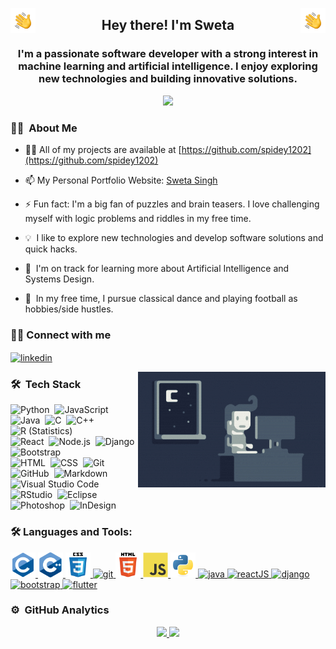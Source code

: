 <img alt="Night Coding" src="./assets/Hand%20Wave.gif" width='40' align="right"/><img alt="Night Coding" src="./assets/Hand%20Wave.gif" width='40' align="left"/><h2 align="center">Hey there! I'm Sweta</h2>
<h3 align="center">I'm a passionate software developer with a strong interest in machine learning and artificial intelligence. I enjoy exploring new technologies and building innovative solutions. </h3>

<p align="center"> <img src="https://komarev.com/ghpvc/?username=spidey1202&label=Profile%20views&color=0e75b6&style=flat" /> </p>


### 👩‍💻 &nbsp;About Me

- 👩‍💻 All of my projects are available at
[https://github.com/spidey1202](https://github.com/spidey1202)

- 📫 My Personal Portfolio Website: <a href="https://spidey1202.github.io/" target="_blank">Sweta Singh</a>

- ⚡ Fun fact: I'm a big fan of puzzles and brain teasers. I love challenging myself with logic problems and riddles in my free time.
  
 - 💡 &nbsp;I like to explore new technologies and develop software solutions and quick hacks.

 - 🌱 &nbsp;I'm on track for learning more about Artificial Intelligence and Systems Design.
 
 - 🦚 &nbsp;In my free time, I pursue classical dance and playing football as hobbies/side hustles.

<h3 align="left">🤝🏻 Connect with me</h3>
<p align="left">
<a href= "https://www.linkedin.com/in/sweta-singh-a8b556223/" target="_blank"><img align="center"
            src="https://cdn.jsdelivr.net/npm/simple-icons@3.0.1/icons/linkedin.svg" alt="linkedin" height="30"
            width="40" /></a>
</p>
 
<img alt="Night Coding" src="https://raw.githubusercontent.com/spidey1202/spidey1202/main/assets/Night-Coding.gif" align="right"/>

### 🛠 &nbsp;Tech Stack

![Python](https://img.shields.io/badge/-Python-05122A?style=flat&logo=python)&nbsp;
![JavaScript](https://img.shields.io/badge/-JavaScript-05122A?style=flat&logo=javascript)&nbsp;
![Java](https://img.shields.io/badge/-Java-05122A?style=flat&logo=Java&logoColor=FFA518)&nbsp;
![C](https://img.shields.io/badge/-C-05122A?style=flat&logo=C&logoColor=A8B9CC)&nbsp;
![C++](https://img.shields.io/badge/-C++-05122A?style=flat&logo=C%2B%2B&logoColor=00599C)&nbsp;
![R (Statistics)](https://img.shields.io/badge/-R-05122A?style=flat&logo=R&logoColor=276DC3)\
![React](https://img.shields.io/badge/-React-05122A?style=flat&logo=react)&nbsp;
![Node.js](https://img.shields.io/badge/-Node.js-05122A?style=flat&logo=node.js)&nbsp;
![Django](https://img.shields.io/badge/-Django-05122A?style=flat&logo=django&logoColor=092E20)&nbsp;
![Bootstrap](https://img.shields.io/badge/-Bootstrap-05122A?style=flat&logo=bootstrap&logoColor=563D7C)\
![HTML](https://img.shields.io/badge/-HTML-05122A?style=flat&logo=HTML5)&nbsp;
![CSS](https://img.shields.io/badge/-CSS-05122A?style=flat&logo=CSS3&logoColor=1572B6)&nbsp;
![Git](https://img.shields.io/badge/-Git-05122A?style=flat&logo=git)&nbsp;
![GitHub](https://img.shields.io/badge/-GitHub-05122A?style=flat&logo=github)&nbsp;
![Markdown](https://img.shields.io/badge/-Markdown-05122A?style=flat&logo=markdown)\
![Visual Studio Code](https://img.shields.io/badge/-Visual%20Studio%20Code-05122A?style=flat&logo=visual-studio-code&logoColor=007ACC)&nbsp;
![RStudio](https://img.shields.io/badge/-RStudio-05122A?style=flat&logo=rstudio)&nbsp;
![Eclipse](https://img.shields.io/badge/-Eclipse-05122A?style=flat&logo=eclipse-ide&logoColor=2C2255)\
![Photoshop](https://img.shields.io/badge/-Photoshop-05122A?style=flat&logo=adobe-photoshop)&nbsp;
![InDesign](https://img.shields.io/badge/-InDesign-05122A?style=flat&logo=adobe-indesign)


<h3 align="left">🛠️ Languages and Tools:</h3>
<p align="left"> 
    <!-- C Programming -->
    <a href="https://www.cprogramming.com/" target="_blank"> 
    <img src="https://raw.githubusercontent.com/devicons/devicon/master/icons/c/c-original.svg" alt="c" width="40" height="40" /> </a> 
    <!-- C++ Programming -->
    <a href="https://www.w3schools.com/cpp/" target="_blank"> 
    <img src="https://raw.githubusercontent.com/devicons/devicon/master/icons/cplusplus/cplusplus-original.svg" alt="cplusplus" width="40" height="40" /> </a> 
    <!-- CSS3 -->
    <a href="https://www.w3schools.com/css/" target="_blank"> 
    <img src="https://raw.githubusercontent.com/devicons/devicon/master/icons/css3/css3-original-wordmark.svg" alt="css3" width="40" height="40" /> </a>
    <!-- Git -->
    <a href="https://git-scm.com/" target="_blank">
    <img src="https://www.vectorlogo.zone/logos/git-scm/git-scm-icon.svg" alt="git" width="40" height="40" /> </a> 
    <!-- HTML5 -->
    <a href="https://www.w3.org/html/" target="_blank">
    <img src="https://raw.githubusercontent.com/devicons/devicon/master/icons/html5/html5-original-wordmark.svg" alt="html5" width="40" height="40" /> </a> 
    <!-- Javascript Programming -->
    <a href="https://developer.mozilla.org/en-US/docs/Web/JavaScript" target="_blank"> 
    <img src="https://raw.githubusercontent.com/devicons/devicon/master/icons/javascript/javascript-original.svg" alt="javascript" width="40" height="40" /> </a> 
    <!-- Python Programming -->
    <a href="https://www.python.org" target="_blank">
    <img src="https://raw.githubusercontent.com/devicons/devicon/master/icons/python/python-original.svg" alt="python" width="40" height="40" /> </a>     
    <!-- Java programming -->
    <a href="https://www.oracle.com/in/java/" target="_blank"> 
    <img src="https://1000logos.net/wp-content/uploads/2020/09/Java-Logo.png" alt="java" width="40" height="40" /> </a>
    <!-- React JS -->
    <a href="https://reactjs.org/" target="_blank"> 
    <img src="https://upload.wikimedia.org/wikipedia/commons/thumb/a/a7/React-icon.svg/1200px-React-icon.svg.png" alt="reactJS" width="50" height="40" /> </a>
    <!-- Django -->
    <a href="https://www.djangoproject.com/" target="_blank"> 
    <img src="https://twilio-cms-prod.s3.amazonaws.com/original_images/django-dark.png" alt="django" width="60" height="40" /> </a>
    <!-- Bootstrap -->
    <a href="https://getbootstrap.com/" target="_blank"> 
    <img src="https://getbootstrap.com/docs/4.0/assets/brand/bootstrap-social-logo.png" alt="bootstrap" width="40" height="40" /> </a>
    <!-- Flutter -->
    <a href="https://flutter.dev/" target="_blank"> 
    <img src="https://tech.pelmorex.com/wp-content/uploads/2020/10/flutter.png" alt="flutter" width="60" height="40" /> </a>
 </p>





### ⚙️ &nbsp;GitHub Analytics

<p align="center">
<a href="https://github.com/spidey1202">
  <img height="180em" src="https://github-readme-stats-eight-theta.vercel.app/api?username=spidey1202&show_icons=true&theme=algolia&include_all_commits=true&count_private=true"/>
  <img height="180em" src="https://github-readme-stats-eight-theta.vercel.app/api/top-langs/?username=spidey1202&layout=compact&langs_count=8&theme=algolia"/>
</a>
</p>

